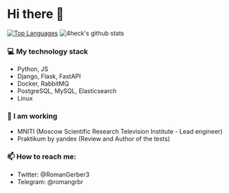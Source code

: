 # Hi there 👋

[![Top Languages](https://github-readme-stats.vercel.app/api/top-langs/?username=romangrbr&layout=compact)]()
![4heck's github stats](https://github-readme-stats.vercel.app/api?username=romangrbr&show_icons=true&include_all_commits=true&count_private=true)


### 💻 My technology stack
 - Python, JS
 - Django, Flask, FastAPI
 - Docker, RabbitMQ
 - PostgreSQL, MySQL, Elasticsearch
 - Linux

### 🌱 I am working
 - MNITI (Moscow Scientific Research Television Institute - Lead engineer)
 - Praktikum by yandex (Review and Author of the tests)

### 📫 How to reach me:
 - Twitter: @RomanGerber3
 - Telegram: @romangrbr
